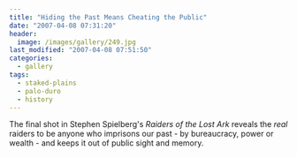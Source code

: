 ```yaml
---
title: "Hiding the Past Means Cheating the Public"
date: "2007-04-08 07:31:20"
header:
  image: /images/gallery/249.jpg
last_modified: "2007-04-08 07:51:50"
categories:
  - gallery
tags:
  - staked-plains
  - palo-duro
  - history  
---
```


The final shot in Stephen Spielberg's _Raiders of the Lost Ark_ reveals the _real_ raiders to be anyone who imprisons our past - by bureaucracy, power or wealth - and keeps it out of public sight and memory.
